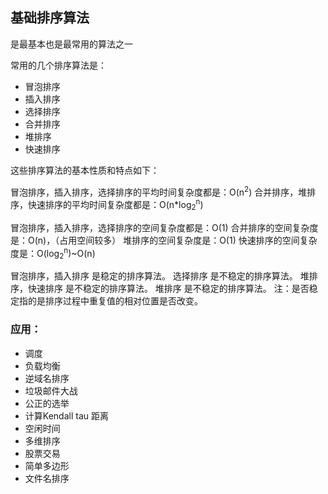 ## 基础排序算法

是最基本也是最常用的算法之一

常用的几个排序算法是：
* 冒泡排序 
* 插入排序 
* 选择排序 
* 合并排序 
* 堆排序 
* 快速排序

这些排序算法的基本性质和特点如下：

冒泡排序，插入排序，选择排序的平均时间复杂度都是：O(n<sup>2</sup>) 
合并排序，堆排序，快速排序的平均时间复杂度都是：O(n*log<sub>2</sub><sup>n</sup>)

冒泡排序，插入排序，选择排序的空间复杂度都是：O(1) 
合并排序的空间复杂度是：O(n)，（占用空间较多） 
堆排序的空间复杂度是：O(1) 
快速排序的空间复杂度是：O(log<sub>2</sub><sup>n</sup>)~O(n)

冒泡排序，插入排序 是稳定的排序算法。 
选择排序 是不稳定的排序算法。 
堆排序，快速排序 是不稳定的排序算法。 
堆排序 是不稳定的排序算法。 
注：是否稳定指的是排序过程中重复值的相对位置是否改变。

### 应用：
- 调度
- 负载均衡
- 逆域名排序
- 垃圾邮件大战
- 公正的选举
- 计算Kendall tau 距离
- 空闲时间
- 多维排序
- 股票交易
- 简单多边形
- 文件名排序
